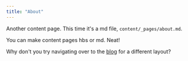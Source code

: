 ```yaml
---
title: "About"
---
```


Another content page.  This time it's a md file, `content/_pages/about.md`.

You can make content pages hbs or md.  Neat!

Why don't you try navigating over to the <a href="/blog">blog</a> for a different layout?
